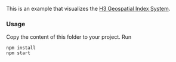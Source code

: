 This is an example that visualizes the [H3 Geospatial Index System](https://uber.github.io/h3/#/documentation/core-library/overview).

### Usage
Copy the content of this folder to your project. Run
```
npm install
npm start
```
